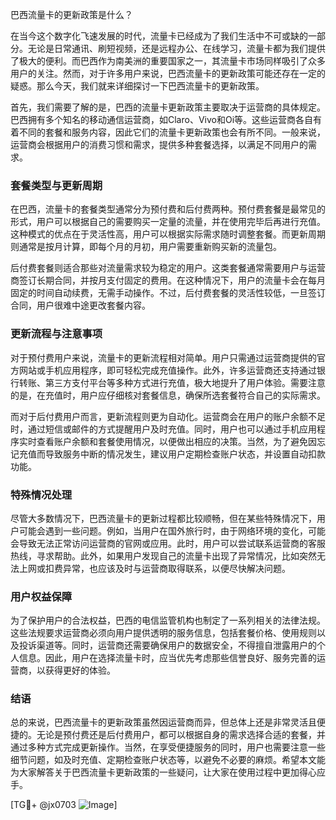 巴西流量卡的更新政策是什么？

在当今这个数字化飞速发展的时代，流量卡已经成为了我们生活中不可或缺的一部分。无论是日常通讯、刷短视频，还是远程办公、在线学习，流量卡都为我们提供了极大的便利。而巴西作为南美洲的重要国家之一，其流量卡市场同样吸引了众多用户的关注。然而，对于许多用户来说，巴西流量卡的更新政策可能还存在一定的疑惑。那么今天，我们就来详细探讨一下巴西流量卡的更新政策。

首先，我们需要了解的是，巴西的流量卡更新政策主要取决于运营商的具体规定。巴西拥有多个知名的移动通信运营商，如Claro、Vivo和Oi等。这些运营商各自有着不同的套餐和服务内容，因此它们的流量卡更新政策也会有所不同。一般来说，运营商会根据用户的消费习惯和需求，提供多种套餐选择，以满足不同用户的需求。

### 套餐类型与更新周期

在巴西，流量卡的套餐类型通常分为预付费和后付费两种。预付费套餐是最常见的形式，用户可以根据自己的需要购买一定量的流量，并在使用完毕后再进行充值。这种模式的优点在于灵活性高，用户可以根据实际需求随时调整套餐。而更新周期则通常是按月计算，即每个月的月初，用户需要重新购买新的流量包。

后付费套餐则适合那些对流量需求较为稳定的用户。这类套餐通常需要用户与运营商签订长期合同，并按月支付固定的费用。在这种情况下，用户的流量卡会在每月固定的时间自动续费，无需手动操作。不过，后付费套餐的灵活性较低，一旦签订合同，用户很难中途更改套餐内容。

### 更新流程与注意事项

对于预付费用户来说，流量卡的更新流程相对简单。用户只需通过运营商提供的官方网站或手机应用程序，即可轻松完成充值操作。此外，许多运营商还支持通过银行转账、第三方支付平台等多种方式进行充值，极大地提升了用户体验。需要注意的是，在充值时，用户应仔细核对套餐信息，确保所选套餐符合自己的实际需求。

而对于后付费用户而言，更新流程则更为自动化。运营商会在用户的账户余额不足时，通过短信或邮件的方式提醒用户及时充值。同时，用户也可以通过手机应用程序实时查看账户余额和套餐使用情况，以便做出相应的决策。当然，为了避免因忘记充值而导致服务中断的情况发生，建议用户定期检查账户状态，并设置自动扣款功能。

### 特殊情况处理

尽管大多数情况下，巴西流量卡的更新过程都比较顺畅，但在某些特殊情况下，用户可能会遇到一些问题。例如，当用户在国外旅行时，由于网络环境的变化，可能会导致无法正常访问运营商的官网或应用。此时，用户可以尝试联系运营商的客服热线，寻求帮助。此外，如果用户发现自己的流量卡出现了异常情况，比如突然无法上网或扣费异常，也应该及时与运营商取得联系，以便尽快解决问题。

### 用户权益保障

为了保护用户的合法权益，巴西的电信监管机构也制定了一系列相关的法律法规。这些法规要求运营商必须向用户提供透明的服务信息，包括套餐价格、使用规则以及投诉渠道等。同时，运营商还需要确保用户的数据安全，不得擅自泄露用户的个人信息。因此，用户在选择流量卡时，应当优先考虑那些信誉良好、服务完善的运营商，以获得更好的体验。

### 结语

总的来说，巴西流量卡的更新政策虽然因运营商而异，但总体上还是非常灵活且便捷的。无论是预付费还是后付费用户，都可以根据自身的需求选择合适的套餐，并通过多种方式完成更新操作。当然，在享受便捷服务的同时，用户也需要注意一些细节问题，如及时充值、定期检查账户状态等，以避免不必要的麻烦。希望本文能为大家解答关于巴西流量卡更新政策的一些疑问，让大家在使用过程中更加得心应手。

[TG💪+ @jx0703 ![Image](https://github.com/user-attachments/assets/dbca1d08-cadb-493c-b0ec-ad6f7a83f270)]